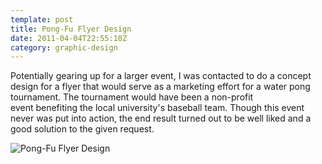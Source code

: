 ```yaml
---
template: post
title: Pong-Fu Flyer Design
date: 2011-04-04T22:55:10Z
category: graphic-design
---
```

Potentially gearing up for a larger event, I was contacted to do a concept design for a flyer that would serve as a marketing effort for a water pong tournament. The tournament would have been a non-profit event benefiting the local university's baseball team. Though this event never was put into action, the end result turned out to be well liked and a good solution to the given request.

![Pong-Fu Flyer Design](https://cdn.fay.io/images/2011/pong-fu-flyer-design.jpg)